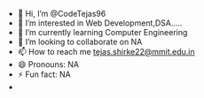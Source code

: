 - 👋 Hi, I’m @CodeTejas96
- 👀 I’m interested in Web Development,DSA.....
- 🌱 I’m currently learning Computer Engineering
- 💞️ I’m looking to collaborate on NA
- 📫 How to reach me tejas.shirke22@mmit.edu.in
- 😄 Pronouns: NA
- ⚡ Fun fact: NA
- 

<!---
CodeTejas96/CodeTejas96 is a ✨ special ✨ repository because its `README.md` (this file) appears on your GitHub profile.
You can click the Preview link to take a look at your changes.
--->
